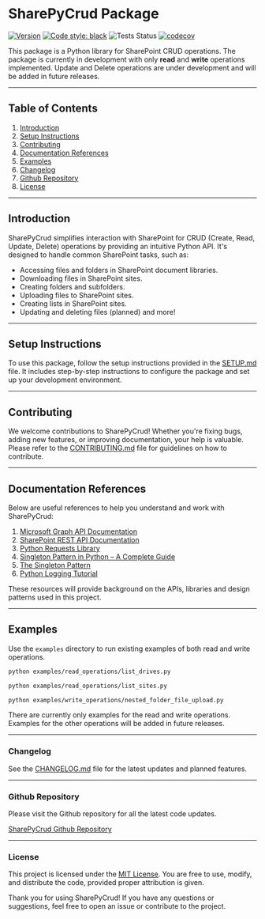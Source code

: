 # SharePyCrud Package
[![Version](https://img.shields.io/badge/version-0.2.1.dev1-blue)](#)
[![Code style: black](https://img.shields.io/badge/code%20style-black-000000.svg)](https://github.com/psf/black)
![Tests Status](https://github.com/WCS19/SharePyCrud/actions/workflows/python-app.yml/badge.svg)
[![codecov](https://codecov.io/gh/WCS19/SharePyCrud/branch/main/graph/badge.svg?token=<CODECOV_TOKEN>)](https://codecov.io/gh/WCS19/SharePyCrud)



This package is a Python library for SharePoint CRUD operations. The package is currently in development with only **read** and **write** operations implemented. Update and Delete operations are under development and will be added in future releases.

---

## Table of Contents

1. [Introduction](#introduction)
2. [Setup Instructions](#setup-instructions)
3. [Contributing](#contributing)
4. [Documentation References](#documentation-references)
5. [Examples](#examples)
6. [Changelog](#changelog)
7. [Github Repository](https://github.com/WCS19/SharePyCrud)
8. [License](#license)


---

## Introduction

SharePyCrud simplifies interaction with SharePoint for CRUD (Create, Read, Update, Delete) operations by providing an intuitive Python API. It's designed to handle common SharePoint tasks, such as:

- Accessing files and folders in SharePoint document libraries.
- Downloading files in SharePoint sites.
- Creating folders and subfolders.
- Uploading files to SharePoint sites.
- Creating lists in SharePoint sites.
- Updating and deleting files (planned) and more!

---

## Setup Instructions

To use this package, follow the setup instructions provided in the [SETUP.md](setup.md) file. It includes step-by-step instructions to configure the package and set up your development environment.

---

## Contributing

We welcome contributions to SharePyCrud! Whether you're fixing bugs, adding new features, or improving documentation, your help is valuable. Please refer to the [CONTRIBUTING.md](CONTRIBUTING.md) file for guidelines on how to contribute.

---

## Documentation References

Below are useful references to help you understand and work with SharePyCrud:

1. [Microsoft Graph API Documentation](https://learn.microsoft.com/en-us/graph/)
2. [SharePoint REST API Documentation](https://learn.microsoft.com/en-us/sharepoint/dev/sp-add-ins/get-to-know-the-sharepoint-rest-service)
3. [Python Requests Library](https://docs.python-requests.org/en/latest/)
4. [Singleton Pattern in Python – A Complete Guide](https://www.geeksforgeeks.org/singleton-pattern-in-python-a-complete-guide/)
5. [The Singleton Pattern](https://python-patterns.guide/gang-of-four/singleton/)
6. [Python Logging Tutorial](https://docs.python.org/3/howto/logging.html)

These resources will provide background on the APIs, libraries and design patterns used in this project.


---

## Examples

Use the `examples` directory to run existing examples of both read and write operations.

```bash
python examples/read_operations/list_drives.py
```

```bash
python examples/read_operations/list_sites.py
```

```bash
python examples/write_operations/nested_folder_file_upload.py
```

There are currently only examples for the read and write operations. Examples for the other operations will be added in future releases.


---

### Changelog
See the [CHANGELOG.md](CHANGELOG.md) file for the latest updates and planned features.

---

### Github Repository

Please visit the Github repository for all the latest code updates.

[SharePyCrud Github Repository](https://github.com/WCS19/SharePyCrud)

---

### License
This project is licensed under the [MIT License](https://github.com/WCS19/SharePyCrud/blob/main/LICENSE). You are free to use, modify, and distribute the code, provided proper attribution is given.

Thank you for using SharePyCrud! If you have any questions or suggestions, feel free to open an issue or contribute to the project.
